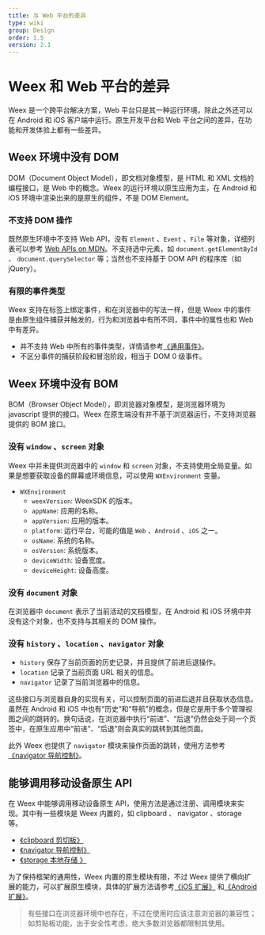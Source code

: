 ```yaml
---
title: 与 Web 平台的差异
type: wiki
group: Design
order: 1.5
version: 2.1
---
```


# Weex 和 Web 平台的差异

Weex 是一个跨平台解决方案，Web 平台只是其一种运行环境，除此之外还可以在 Android 和 iOS 客户端中运行。原生开发平台和 Web 平台之间的差异，在功能和开发体验上都有一些差异。

## Weex 环境中没有 DOM

DOM（Document Object Model），即文档对象模型，是 HTML 和 XML 文档的编程接口，是 Web 中的概念。Weex 的运行环境以原生应用为主，在 Android 和 iOS 环境中渲染出来的是原生的组件，不是 DOM Element。

### 不支持 DOM 操作

既然原生环境中不支持 Web API，没有 `Element` 、`Event` 、`File` 等对象，详细列表可以参考 [Web APIs on MDN](https://developer.mozilla.org/en-US/docs/Web/API)。不支持选中元素，如 `document.getElementById` 、 `document.querySelector` 等；当然也不支持基于 DOM API 的程序库（如 jQuery）。

### 有限的事件类型

Weex 支持在标签上绑定事件，和在浏览器中的写法一样，但是 Weex 中的事件是由原生组件捕获并触发的，行为和浏览器中有所不同，事件中的属性也和 Web 中有差异。

+ 并不支持 Web 中所有的事件类型，详情请参考[《通用事件》](./common-events.html)。
+ 不区分事件的捕获阶段和冒泡阶段，相当于 DOM 0 级事件。

## Weex 环境中没有 BOM

BOM（Browser Object Model），即浏览器对象模型，是浏览器环境为 javascript 提供的接口。Weex 在原生端没有并不基于浏览器运行，不支持浏览器提供的 BOM 接口。

### 没有 `window` 、`screen` 对象

Weex 中并未提供浏览器中的 `window` 和 `screen` 对象，不支持使用全局变量。如果是想要获取设备的屏幕或环境信息，可以使用 `WXEnvironment` 变量。

+ `WXEnvironment`
  + `weexVersion`: WeexSDK 的版本。
  + `appName`: 应用的名称。
  + `appVersion`: 应用的版本。
  + `platform`: 运行平台，可能的值是 `Web` 、`Android` 、`iOS` 之一。
  + `osName`: 系统的名称。
  + `osVersion`: 系统版本。
  + `deviceWidth`: 设备宽度。
  + `deviceHeight`: 设备高度。

### 没有 `document` 对象

在浏览器中 `document` 表示了当前活动的文档模型，在 Android 和 iOS 环境中并没有这个对象，也不支持与其相关的 DOM 操作。

### 没有 `history` 、`location` 、`navigator` 对象

+ `history` 保存了当前页面的历史记录，并且提供了前进后退操作。
+ `location` 记录了当前页面 URL 相关的信息。
+ `navigator` 记录了当前浏览器中的信息。

这些接口与浏览器自身的实现有关，可以控制页面的前进后退并且获取状态信息。虽然在 Android 和 iOS 中也有“历史”和“导航”的概念，但是它是用于多个管理视图之间的跳转的。换句话说，在浏览器中执行“前进”、“后退”仍然会处于同一个页签中，在原生应用中“前进”、“后退”则会真实的跳转到其他页面。

此外 Weex 也提供了 `navigator` 模块来操作页面的跳转，使用方法参考[《navigator 导航控制》](/cn/references/modules/navigator.html)。

## 能够调用移动设备原生 API

在 Weex 中能够调用移动设备原生 API，使用方法是通过注册、调用模块来实现。其中有一些模块是 Weex 内置的，如 clipboard 、 navigator 、storage 等。

+ [《clipboard 剪切板》](/cn/references/modules/clipboard.html)
+ [《navigator 导航控制》](/cn/references/modules/navigator.html)
+ [《storage 本地存储 》](/cn/references/modules/storage.html)

为了保持框架的通用性，Weex 内置的原生模块有限，不过 Weex 提供了横向扩展的能力，可以扩展原生模块，具体的扩展方法请参考[《iOS 扩展》](/cn/guide/extend-ios.html) 和[《Android 扩展》](/cn/guide/extend-android.html)。

> 有些接口在浏览器环境中也存在，不过在使用时应该注意浏览器的兼容性；如剪贴板功能，出于安全性考虑，绝大多数浏览器都限制其使用。
